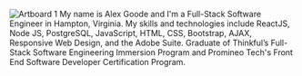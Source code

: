 ![Artboard 1](https://github.com/alexgoodestudio/alexgoodestudio/assets/118846944/df2fea95-0596-4fc6-8867-29ee6badb8cc)
My name is Alex Goode and I'm a Full-Stack Software Engineer in Hampton, Virginia. My skills and technologies include ReactJS, Node JS, PostgreSQL, JavaScript, HTML, CSS, Bootstrap, AJAX, Responsive Web Design, and the Adobe Suite. Graduate of Thinkful’s Full-Stack Software Engineering Immersion Program and Promineo Tech's Front End Software Developer Certification Program. 

